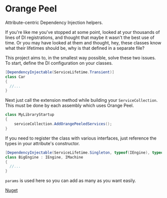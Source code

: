 # Orange Peel
Attribute-centric Dependency Injection helpers.

If you're like me you've stopped at some point, looked at your thousands of lines of DI registrations, and thought that maybe it wasn't the best use of time.  Or you may have looked at them and thought, hey, these classes know what their lifetimes should be, why is that defined in a separate file?

This project aims to, in the smallest way possible, solve these two issues. To start, define the DI configuration on your classes.
```C#
[DependencyInjectable(ServiceLifetime.Transient)]
class Car
{
  //...
}
```

Next just call the extension method while building your `ServiceCollection`.  This must be done by each assembly which uses Orange Peel.
```C#
class MyLibraryStartup
{
	serviceCollection.AddOrangePeeledServices();
}
```

If you need to register the class with various interfaces, just reference the types in your attribute's constructor.
```C#
[DependencyInjectable(ServiceLifetime.Singleton, typeof(IEngine), typeof(IMachine))]
class BigEngine : IEngine, IMachine
{
  //...
}
```
`params` is used here so you can add as many as you want easily.

[Nuget](https://www.nuget.org/packages/OrangePeel)
